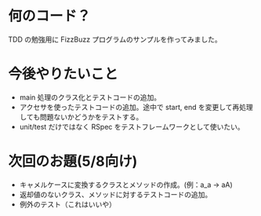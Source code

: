 # 何のコード？
TDD の勉強用に FizzBuzz プログラムのサンプルを作ってみました。
# 今後やりたいこと
* main 処理のクラス化とテストコードの追加。
* アクセサを使ったテストコードの追加。途中で start, end を変更して再処理しても問題ないかどうかをテストする。
* unit/test だけではなく RSpec をテストフレームワークとして使いたい。
# 次回のお題(5/8向け)
* キャメルケースに変換するクラスとメソッドの作成。(例：a_a -> aA)
* 返却値のないクラス、メソッドに対するテストコードの追加。
* 例外のテスト（これはいいや）
